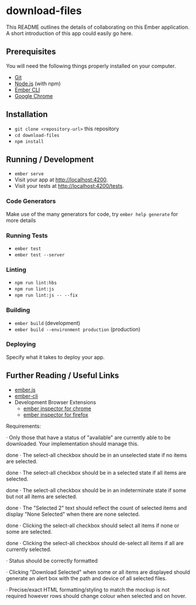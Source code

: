 # download-files

This README outlines the details of collaborating on this Ember application.
A short introduction of this app could easily go here.

## Prerequisites

You will need the following things properly installed on your computer.

- [Git](https://git-scm.com/)
- [Node.js](https://nodejs.org/) (with npm)
- [Ember CLI](https://ember-cli.com/)
- [Google Chrome](https://google.com/chrome/)

## Installation

- `git clone <repository-url>` this repository
- `cd download-files`
- `npm install`

## Running / Development

- `ember serve`
- Visit your app at [http://localhost:4200](http://localhost:4200).
- Visit your tests at [http://localhost:4200/tests](http://localhost:4200/tests).

### Code Generators

Make use of the many generators for code, try `ember help generate` for more details

### Running Tests

- `ember test`
- `ember test --server`

### Linting

- `npm run lint:hbs`
- `npm run lint:js`
- `npm run lint:js -- --fix`

### Building

- `ember build` (development)
- `ember build --environment production` (production)

### Deploying

Specify what it takes to deploy your app.

## Further Reading / Useful Links

- [ember.js](https://emberjs.com/)
- [ember-cli](https://ember-cli.com/)
- Development Browser Extensions
  - [ember inspector for chrome](https://chrome.google.com/webstore/detail/ember-inspector/bmdblncegkenkacieihfhpjfppoconhi)
  - [ember inspector for firefox](https://addons.mozilla.org/en-US/firefox/addon/ember-inspector/)

Requirements:

· Only those that have a status of "available" are currently able to be downloaded. Your implementation should manage this.

done · The select-all checkbox should be in an unselected state if no items are selected.

done · The select-all checkbox should be in a selected state if all items are selected.

done · The select-all checkbox should be in an indeterminate state if some but not all items are selected.

done · The "Selected 2" text should reflect the count of selected items and display "None Selected" when there are none selected.

done · Clicking the select-all checkbox should select all items if none or some are selected.

done · Clicking the select-all checkbox should de-select all items if all are currently selected.

· Status should be correctly formatted

· Clicking "Download Selected" when some or all items are displayed should generate an alert box with the path and device of all selected files.

· Precise/exact HTML formatting/styling to match the mockup is not required however rows should change colour when selected and on hover.
